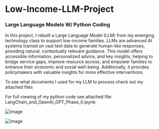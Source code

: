 # Low-Income-LLM-Project
### Large Language Models W/ Python Coding 
In this project, I rebuilt a Large Language Model (LLM) from my emerging technology class to support low-income families. LLMs are advanced AI systems trained on vast text data to generate human-like responses, providing natural, contextually relevant guidance. This model offers accessible information, personalized advice, and key insights, helping to bridge service gaps, improve resource access, and empower families to enhance their economic and social well-being. Additionally, it provides policymakers with valuable insights for more effective interventions.

To see what documents I used for my LLM to process check out my attached files 

For full viewing of my python code see attached file: LangChain_and_OpenAI_GPT_Phase_II.ipynb 

![image](https://github.com/user-attachments/assets/b8934389-135b-4c42-89a9-d8f66482c56e)

![image](https://github.com/user-attachments/assets/16baab4a-dbea-4de3-b0f9-57c6daaac976)


